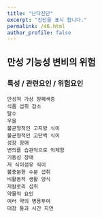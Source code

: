 ```yaml
---
title: "난다진단"
excerpt: "진단을 표시 합니다."
permalink: /46.html
author_profile: false
---
```

## 만성 기능성 변비의 위험




### 특성 / 관련요인 / 위험요인

>                
    
    만성적 가상 장폐색증
    식품 섭취 감소
    탈수
    우울
    불균형적인 고지방 식이
    불균형적인 고단백 식이
    성장 장애
    변의를 습관적으로 억제함
    기동성 장애
    저 식이섬유 식이
    불충분한 수분 섭취
    비활동적 생활 양식
    저칼로리 섭취
    약물적 요인
    여러 약의 병용투여
    대장 통과 시간 지연
